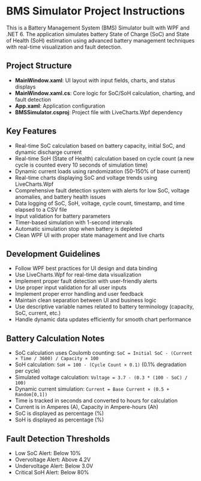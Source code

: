 <!-- Use this file to provide workspace-specific custom instructions to Copilot. For more details, visit https://code.visualstudio.com/docs/copilot/copilot-customization#_use-a-githubcopilotinstructionsmd-file -->

# BMS Simulator Project Instructions

This is a Battery Management System (BMS) Simulator built with WPF and .NET 6. The application simulates battery State of Charge (SoC) and State of Health (SoH) estimation using advanced battery management techniques with real-time visualization and fault detection.

## Project Structure
- **MainWindow.xaml**: UI layout with input fields, charts, and status displays
- **MainWindow.xaml.cs**: Core logic for SoC/SoH calculation, charting, and fault detection
- **App.xaml**: Application configuration
- **BMSSimulator.csproj**: Project file with LiveCharts.Wpf dependency

## Key Features
- Real-time SoC calculation based on battery capacity, initial SoC, and dynamic discharge current
- Real-time SoH (State of Health) calculation based on cycle count (a new cycle is counted every 10 seconds of simulation time)
- Dynamic current loads using randomization (50-150% of base current)
- Real-time charts displaying SoC and voltage trends using LiveCharts.Wpf
- Comprehensive fault detection system with alerts for low SoC, voltage anomalies, and battery health issues
- Data logging of SoC, SoH, voltage, cycle count, timestamp, and time elapsed to a CSV file
- Input validation for battery parameters
- Timer-based simulation with 1-second intervals
- Automatic simulation stop when battery is depleted
- Clean WPF UI with proper state management and live charts

## Development Guidelines
- Follow WPF best practices for UI design and data binding
- Use LiveCharts.Wpf for real-time data visualization
- Implement proper fault detection with user-friendly alerts
- Use proper input validation for all user inputs
- Implement proper error handling and user feedback
- Maintain clean separation between UI and business logic
- Use descriptive variable names related to battery terminology (capacity, SoC, current, etc.)
- Handle dynamic data updates efficiently for smooth chart performance

## Battery Calculation Notes
- SoC calculation uses Coulomb counting: `SoC = Initial SoC - (Current × Time / 3600) / Capacity × 100`
- SoH calculation: `SoH = 100 - (Cycle Count × 0.1)` (0.1% degradation per cycle)
- Simulated voltage calculation: `Voltage = 3.7 - (0.3 * (100 - SoC) / 100)`
- Dynamic current simulation: `Current = Base Current × (0.5 + Random[0,1])`
- Time is tracked in seconds and converted to hours for calculation
- Current is in Amperes (A), Capacity in Ampere-hours (Ah)
- SoC is displayed as percentage (%)
- SoH is displayed as percentage (%)

## Fault Detection Thresholds
- Low SoC Alert: Below 10%
- Overvoltage Alert: Above 4.2V
- Undervoltage Alert: Below 3.0V
- Critical SoH Alert: Below 80%
